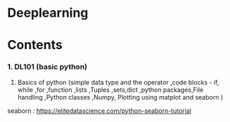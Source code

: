 # Deeplearning
<h1>Contents</h1>
<h3>1. DL101 (basic python)</h3>

  1. Basics of python (simple data type and the operator ,code blocks - if, while ,for ,function ,lists ,Tuples ,sets,dict ,python packages,File handling ,Python classes ,Numpy, Plotting using matplot and seaborn )
  
  seaborn : https://elitedatascience.com/python-seaborn-tutorial 
 
  
